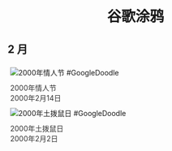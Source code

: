 
<h1 align="center"> 谷歌涂鸦 </h1>




## 2 月

<div class="image">


<img src="" alt="2000年情人节 #GoogleDoodle" style="margin: 5px"/>
<div class="info" style="font-size: 14px; color:#333333; margin:5px"><div class="title">2000年情人节</div><div class="date">2000年2月14日</div></div>

<img src="" alt="2000年土拨鼠日 #GoogleDoodle" style="margin: 5px"/>
<div class="info" style="font-size: 14px; color:#333333; margin:5px"><div class="title">2000年土拨鼠日</div><div class="date">2000年2月2日</div></div>

</div>








